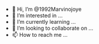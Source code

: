 - 👋 Hi, I’m @1992Marvinojoye
- 👀 I’m interested in ...
- 🌱 I’m currently learning ...
- 💞️ I’m looking to collaborate on ...
- 📫 How to reach me ...

<!---
1992Marvinojoye/1992Marvinojoye is a ✨ special ✨ repository because its `README.md` (this file) appears on your GitHub profile.
You can click the Preview link to take a look at your changes.
--->
